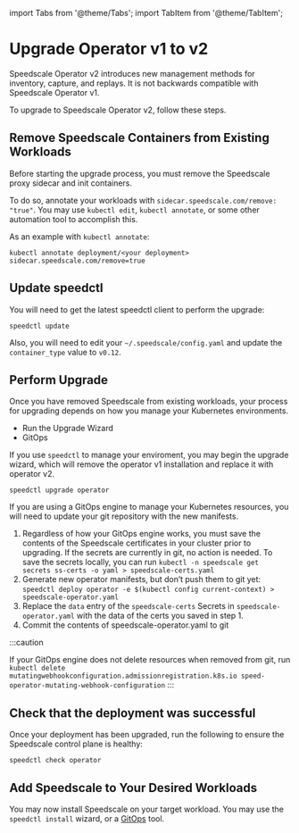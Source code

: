 import Tabs from '@theme/Tabs';
import TabItem from '@theme/TabItem';

# Upgrade Operator v1 to v2

Speedscale Operator v2 introduces new management methods for inventory, capture, and replays.
It is not backwards compatible with Speedscale Operator v1.

To upgrade to Speedscale Operator v2, follow these steps.

## Remove Speedscale Containers from Existing Workloads

Before starting the upgrade process, you must remove the Speedscale proxy sidecar and init containers.

To do so, annotate your workloads with `sidecar.speedscale.com/remove: "true"`. You may use `kubectl edit`,
`kubectl annotate`, or some other automation tool to accomplish this.

As an example with `kubectl annotate`:

```shell
kubectl annotate deployment/<your deployment> sidecar.speedscale.com/remove=true
```

## Update speedctl

You will need to get the latest speedctl client to perform the upgrade:

```
speedctl update
```

Also, you will need to edit your `~/.speedscale/config.yaml` and update the `container_type` value to `v0.12`.


## Perform Upgrade

Once you have removed Speedscale from existing workloads, your process for upgrading depends on
how you manage your Kubernetes environments.

 * Run the Upgrade Wizard
 * GitOps

<Tabs>
<TabItem value="wizard" label="Wizard" default>

If you use `speedctl` to manage your enviroment, you may begin the upgrade wizard,
which will remove the operator v1 installation and replace it with operator v2.

```shell
speedctl upgrade operator
```

</TabItem>

<TabItem value="gitops" label="GitOps">

If you are using a GitOps engine to manage your Kubernetes resources, you will need to update your git
repository with the new manifests.

1. Regardless of how your GitOps engine works, you must save the contents of the Speedscale certificates in your cluster prior to upgrading. If the secrets are currently in git, no action is needed. To save the secrets locally, you can run `kubectl -n speedscale get secrets ss-certs -o yaml > speedscale-certs.yaml`
1. Generate new operator manifests, but don’t push them to git yet: `speedctl deploy operator -e $(kubectl config current-context) > speedscale-operator.yaml`
1. Replace the `data` entry of the `speedscale-certs` Secrets in `speedscale-operator.yaml` with the data of the certs you saved in step 1.
1. Commit the contents of speedscale-operator.yaml to git

:::caution

   If your GitOps engine does not delete resources when removed from git, run `kubectl delete mutatingwebhookconfiguration.admissionregistration.k8s.io speed-operator-mutating-webhook-configuration`
:::

</TabItem>

</Tabs>

## Check that the deployment was successful

Once your deployment has been upgraded, run the following to ensure the Speedscale control plane is healthy:

```
speedctl check operator
```

## Add Speedscale to Your Desired Workloads

You may now install Speedscale on your target workload. You may use the `speedctl install` wizard, or a [GitOps](overview.md/#gitops-install-for-kubernetes-via-manifests) tool.
 
